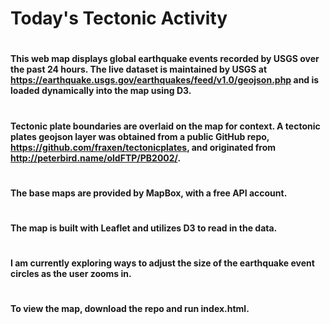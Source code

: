 # Today's Tectonic Activity
#
#### This web map displays global earthquake events recorded by USGS over the past 24 hours. The live dataset is maintained by USGS at https://earthquake.usgs.gov/earthquakes/feed/v1.0/geojson.php and is loaded dynamically into the map using D3.
#
#### Tectonic plate boundaries are overlaid on the map for context. A tectonic plates geojson layer was obtained from a public GitHub repo, https://github.com/fraxen/tectonicplates, and originated from http://peterbird.name/oldFTP/PB2002/.
#
#### The base maps are provided by MapBox, with a free API account.
#
#### The map is built with Leaflet and utilizes D3 to read in the data.
#
#### I am currently exploring ways to adjust the size of the earthquake event circles as the user zooms in.
#
#### To view the map, download the repo and run index.html.
